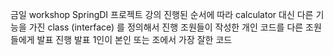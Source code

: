 금일  workshop
SpringDI 프로젝트 강의 진행된 순서에 따라 calculator 대신 다른 기능을 가진 class (interface) 를 정의해서 진행
조원들이 작성한 개인 코드를 다른 조원들에게 발표 진행
발표 1인이 본인 또는 조에서 가장 잘한 코드